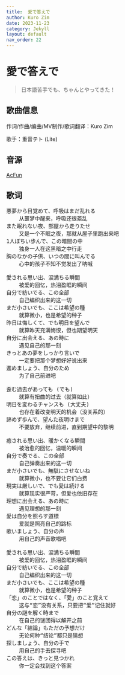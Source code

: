 ```yaml
---
title:  愛で答えで
author: Kuro Zim
date: 2023-11-23
category: Jekyll
layout: default
nav_order: 22
---
```


# 愛で答えで

> 日本語苦手でも、ちゃんとやってきた！

## 歌曲信息

作词/作曲/编曲/MV制作/歌词翻译：Kuro Zim

歌手：重音テト (Lite)

## 音源

[AcFun](https://www.acfun.cn/v/ac43011545)

## 歌词

<pre>
悪夢から目覚めて、呼吸はまだ乱れる
	从噩梦中醒来，呼吸还很紊乱
また眠れない夜、部屋から走りたせ
	又是一个不眠之夜，那就从屋子里跑出来吧
1人ぼちい歩んで、この暗闇の中
	独身一人在这黑暗之中行走
胸のなかの子供、いつの間に叫んでる
	心中的孩子不知不觉发出了呐喊

愛される思い出、涙満ちる瞬間
	被爱的回忆，热泪盈眶的瞬间
自分で紡いでる、この全部
	自己编织出来的这一切
まだ小さいでも、ここは希望の種
	就算微小，也是希望的种子
昨日は悔しくて、でも明日を望んで
	就算昨天充满悔恨，但也期望明天
自分に出会える、あの時に
	遇见自己的那一刻
きっとあの夢をしっかり言いで
	一定要把那个梦想好好说出来
進めましょう、自分のため
	为了自己前进吧

歪む過去があっても (でも)
	就算有扭曲的过去（就算如此）
明日を変わるチャンスも (大丈夫)
	也存在着改变明天的机会（没关系的）
諦めず歩んで、望んた夜明けまで
	不要放弃，继续前进，直到期望中的黎明

癒される思い出、暖かくなる瞬間
	被治愈的回忆，温暖的瞬间
自分で奏でる、この全部
	自己弹奏出来的这一切
まだ小さいでも、無駄にさせないね
	就算微小，也不要让它们白费
現実は厳しいで、でも愛は続ける
	就算现实很严苛，但爱也依旧存在
理想に出会える、あの時に
	遇见理想的那一刻
愛は自分を照らす道標
	爱就是照亮自己的路标
歌いましょう、自分の声
	用自己的声音歌唱吧

愛される思い出、涙満ちる瞬間
	被爱的回忆，热泪盈眶的瞬间
自分で紡いでる、この全部
	自己编织出来的这一切
まだ小さいでも、ここは希望の種
	就算微小，也是希望的种子
「恋」のことではなく、「愛」のこと覚えて
	这与“恋”没有关系，只要把“爱”记住就好
自分の謎を解く時まで
	在自己的谜团得以解开之前
どんな「結論」もただの予想だけ
	无论何种“结论”都只是猜想
探しましょう、自分の手で
	用自己的手去探寻吧
この答えは、きっと見つかれ
	你一定会找到这个答案</pre>
